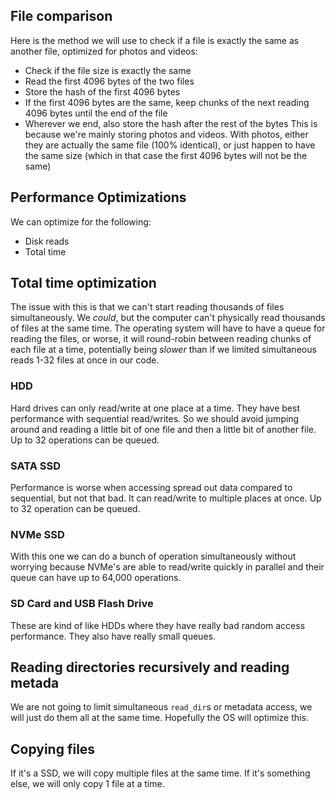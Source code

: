 ## File comparison
Here is the method we will use to check if a file is exactly the same as another file, optimized for photos and videos:
- Check if the file size is exactly the same
- Read the first 4096 bytes of the two files
- Store the hash of the first 4096 bytes
- If the first 4096 bytes are the same, keep chunks of the next reading 4096 bytes until the end of the file 
- Wherever we end, also store the hash after the rest of the bytes
This is because we're mainly storing photos and videos. With photos, either they are actually the same file (100% identical), or just happen to have the same size (which in that case the first 4096 bytes will not be the same)

## Performance Optimizations
We can optimize for the following:
- Disk reads
- Total time

## Total time optimization
The issue with this is that we can't start reading thousands of files simultaneously. We *could*, but the computer can't physically read thousands of files at the same time. The operating system will have to have a queue for reading the files, or worse, it will round-robin between reading chunks of each file at a time, potentially being *slower* than if we limited simultaneous reads 1-32 files at once in our code.

### HDD
Hard drives can only read/write at one place at a time. They have best performance with sequential read/writes. So we should avoid jumping around and reading a little bit of one file and then a little bit of another file. Up to 32 operations can be queued.

### SATA SSD
Performance is worse when accessing spread out data compared to sequential, but not that bad. It can read/write to multiple places at once. Up to 32 operation can be queued.

### NVMe SSD
With this one we can do a bunch of operation simultaneously without worrying because NVMe's are able to read/write quickly in parallel and their queue can have up to 64,000 operations.

### SD Card and USB Flash Drive
These are kind of like HDDs where they have really bad random access performance. They also have really small queues.

## Reading directories recursively and reading metada
We are not going to limit simultaneous `read_dir`s or metadata access, we will just do them all at the same time. Hopefully the OS will optimize this.

## Copying files
If it's a SSD, we will copy multiple files at the same time. If it's something else, we will only copy 1 file at a time.
